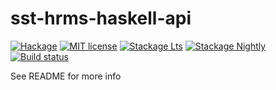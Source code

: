 # sst-hrms-haskell-api

[![Hackage](https://img.shields.io/hackage/v/sst-hrms-haskell-api.svg)](https://hackage.haskell.org/package/sst-hrms-haskell-api)
[![MIT license](https://img.shields.io/badge/license-MIT-blue.svg)](LICENSE)
[![Stackage Lts](http://stackage.org/package/sst-hrms-haskell-api/badge/lts)](http://stackage.org/lts/package/sst-hrms-haskell-api)
[![Stackage Nightly](http://stackage.org/package/sst-hrms-haskell-api/badge/nightly)](http://stackage.org/nightly/package/sst-hrms-haskell-api)
[![Build status](https://secure.travis-ci.org/bangn/sst-hrms-haskell-api.svg)](https://travis-ci.org/bangn/sst-hrms-haskell-api)

See README for more info